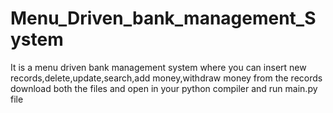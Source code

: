 # Menu_Driven_bank_management_System
It is a menu driven bank management system where you can insert new records,delete,update,search,add money,withdraw money from the records
download both the files and open in your python compiler and run main.py file
